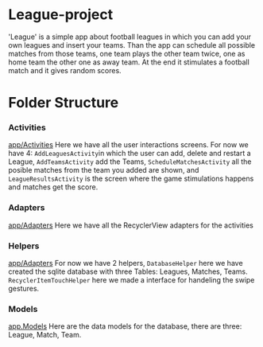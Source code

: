 # League-project

'League' is a simple app about football leagues in which you can add your own leagues and insert your teams.
Than the app can schedule all possible matches from those teams,
one team plays the other team twice, one as home team the other one as away team. 
At the end it stimulates a football match and it gives random scores.

# Folder Structure

### Activities
[app/Activities](https://github.com/agonavd/league-project/tree/master/app/src/main/java/com/sprigs/league/activities) Here we have all the user interactions screens. For now we have 4: `AddLeaguesActivity`in which the user can add, delete and restart a League,
`AddTeamsActivity` add the Teams, `ScheduleMatchesActivity` all the posible matches from the team you added are shown, and `LeagueResultsActivity` is the screen where the game stimulations happens and matches get the score.

### Adapters
[app/Adapters](https://github.com/agonavd/league-project/tree/master/app/src/main/java/com/sprigs/league/adapters) Here we have all the RecyclerView adapters for the activities

### Helpers
[app/Adapters](https://github.com/agonavd/league-project/tree/master/app/src/main/java/com/sprigs/league/helpers) For now we have 2 helpers, `DatabaseHelper` here we have created the sqlite database with three Tables: Leagues, Matches, Teams. `RecyclerItemTouchHelper` here we made a interface for handeling the swipe gestures.

### Models
[app.Models](https://github.com/agonavd/league-project/tree/master/app/src/main/java/com/sprigs/league/models) Here are the data models for the database, there are three: League, Match, Team.
